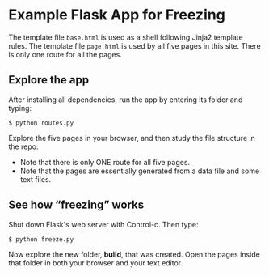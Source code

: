 # Example Flask App for Freezing

The template file `base.html` is used as a shell following Jinja2 template rules. The template file `page.html` is used by all five pages in this site. There is only one route for all the pages.

## Explore the app

After installing all dependencies, run the app by entering its folder and typing:

`$ python routes.py`

Explore the five pages in your browser, and then study the file structure in the repo.

* Note that there is only ONE route for all five pages.
* Note that the pages are essentially generated from a data file and some text files.

## See how “freezing” works

Shut down Flask's web server with Control-c. Then type:

`$ python freeze.py`

Now explore the new folder, **build**, that was created. Open the pages inside that folder in both your browser and your text editor.
